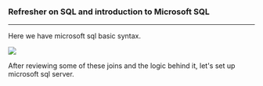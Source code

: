 ### Refresher on SQL and introduction to Microsoft SQL

---

Here we have microsoft sql basic syntax.

![](https://stevestedman.com/wp-content/uploads/TSqlJoinTypePoster.png)

After reviewing some of these joins and the logic behind it, let's set up microsoft sql server.
